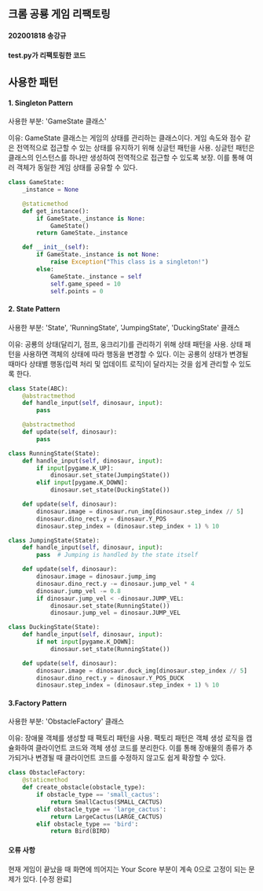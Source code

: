 ## 크롬 공룡 게임 리팩토링
#### 202001818 송강규
#### test.py가 리팩토링한 코드

## 사용한 패턴
#### 1. Singleton Pattern
사용한 부분: 'GameState 클래스'

이유: GameState 클래스는 게임의 상태를 관리하는 클래스이다. 게임 속도와 점수 같은 전역적으로 접근할 수 있는 상태를 유지하기 위해 싱글턴 패턴을 사용. 싱글턴 패턴은 클래스의 인스턴스를 하나만 생성하여 전역적으로 접근할 수 있도록 보장. 이를 통해 여러 객체가 동일한 게임 상태를 공유할 수 있다.

```python
class GameState:
    _instance = None

    @staticmethod
    def get_instance():
        if GameState._instance is None:
            GameState()
        return GameState._instance

    def __init__(self):
        if GameState._instance is not None:
            raise Exception("This class is a singleton!")
        else:
            GameState._instance = self
            self.game_speed = 10
            self.points = 0
```

#### 2. State Pattern
사용한 부분: 'State', 'RunningState', 'JumpingState', 'DuckingState' 클래스

이유: 공룡의 상태(달리기, 점프, 웅크리기)를 관리하기 위해 상태 패턴을 사용. 상태 패턴을 사용하면 객체의 상태에 따라 행동을 변경할 수 있다. 이는 공룡의 상태가 변경될 때마다 상태별 행동(입력 처리 및 업데이트 로직)이 달라지는 것을 쉽게 관리할 수 있도록 한다.

```python
class State(ABC):
    @abstractmethod
    def handle_input(self, dinosaur, input):
        pass

    @abstractmethod
    def update(self, dinosaur):
        pass

class RunningState(State):
    def handle_input(self, dinosaur, input):
        if input[pygame.K_UP]:
            dinosaur.set_state(JumpingState())
        elif input[pygame.K_DOWN]:
            dinosaur.set_state(DuckingState())

    def update(self, dinosaur):
        dinosaur.image = dinosaur.run_img[dinosaur.step_index // 5]
        dinosaur.dino_rect.y = dinosaur.Y_POS
        dinosaur.step_index = (dinosaur.step_index + 1) % 10

class JumpingState(State):
    def handle_input(self, dinosaur, input):
        pass  # Jumping is handled by the state itself

    def update(self, dinosaur):
        dinosaur.image = dinosaur.jump_img
        dinosaur.dino_rect.y -= dinosaur.jump_vel * 4
        dinosaur.jump_vel -= 0.8
        if dinosaur.jump_vel < -dinosaur.JUMP_VEL:
            dinosaur.set_state(RunningState())
            dinosaur.jump_vel = dinosaur.JUMP_VEL

class DuckingState(State):
    def handle_input(self, dinosaur, input):
        if not input[pygame.K_DOWN]:
            dinosaur.set_state(RunningState())

    def update(self, dinosaur):
        dinosaur.image = dinosaur.duck_img[dinosaur.step_index // 5]
        dinosaur.dino_rect.y = dinosaur.Y_POS_DUCK
        dinosaur.step_index = (dinosaur.step_index + 1) % 10
```

#### 3.Factory Pattern
사용한 부분: 'ObstacleFactory' 클래스

이유: 장애물 객체를 생성할 때 팩토리 패턴을 사용. 팩토리 패턴은 객체 생성 로직을 캡슐화하여 클라이언트 코드와 객체 생성 코드를 분리한다. 이를 통해 장애물의 종류가 추가되거나 변경될 때 클라이언트 코드를 수정하지 않고도 쉽게 확장할 수 있다.

```python
class ObstacleFactory:
    @staticmethod
    def create_obstacle(obstacle_type):
        if obstacle_type == 'small_cactus':
            return SmallCactus(SMALL_CACTUS)
        elif obstacle_type == 'large_cactus':
            return LargeCactus(LARGE_CACTUS)
        elif obstacle_type == 'bird':
            return Bird(BIRD)
```

#### 오류 사항
현재 게임이 끝났을 때 화면에 띄어지는 Your Score 부분이 계속 0으로 고정이 되는 문제가 있다. [수정 완료]
